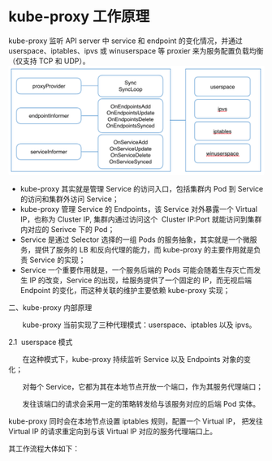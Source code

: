 # kube-proxy 工作原理
kube-proxy 监听 API server 中 service 和 endpoint 的变化情况，并通过 userspace、iptables、ipvs 或 winuserspace 等 proxier 来为服务配置负载均衡（仅支持 TCP 和 UDP）。![kubeproxy.png](images/kube-proxy.png)

- kube-proxy 其实就是管理 Service 的访问入口，包括集群内 Pod 到 Service 的访问和集群外访问 Service；
- kube-proxy 管理 Service 的 Endpoints，该 Service 对外暴露一个 Virtual IP，也称为 Cluster IP, 集群内通过访问这个  Cluster IP:Port 就能访问到集群内对应的 Serivce 下的 Pod；
- Service 是通过 Selector 选择的一组 Pods 的服务抽象，其实就是一个微服务，提供了服务的 LB 和反向代理的能力，而 kube-proxy 的主要作用就是负责 Service 的实现；
- Service 一个重要作用就是，一个服务后端的 Pods 可能会随着生存灭亡而发生 IP 的改变，Service 的出现，给服务提供了一个固定的 IP，而无视后端 Endpoint 的变化，而这种关联的维护主要依赖 kube-proxy 实现；

二、kube-proxy 内部原理

       kube-proxy 当前实现了三种代理模式：userspace、iptables 以及 ipvs。

2.1  userspace 模式

       在这种模式下，kube-proxy 持续监听 Service 以及 Endpoints 对象的变化；

       对每个 Service，它都为其在本地节点开放一个端口，作为其服务代理端口；

       发往该端口的请求会采用一定的策略转发给与该服务对应的后端 Pod 实体。

kube-proxy 同时会在本地节点设置 iptables 规则，配置一个 Virtual IP， 把发往 Virtual IP 的请求重定向到与该 Virtual IP 对应的服务代理端口上。

其工作流程大体如下：



